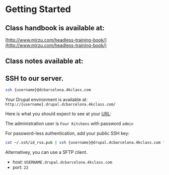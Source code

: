 # Getting Started
## Class handbook is available at:
[http://www.mirzu.com/headless-training-book/](http://www.mirzu.com/headless-training-book/)

## Class notes available at:


## SSH to our server.

```bash
ssh {username}@dcbarcelona.4kclass.com
```

Your Drupal environment is available at: `http://{username}.drupal.dcbarcelona.4kclass.com/`

Here is what you should expect to see at your [URL](http://test.drupal.dcbarcelona.4kclass.com/):

The administration user is `Four Kitchens` with password `admin`

For password-less authentication, add your public SSH key:

```bash
cat ~/.ssh/id_rsa.pub | ssh {username}@drupal.dcbarcelona.4kclass.com "mkdir ~/.ssh; cat >> ~/.ssh/authorized_keys"
```

Alternativey, you can use a SFTP client.
- host: `USERNAME.drupal.dcbarcelona.4kclass.com`
- port: `22`
